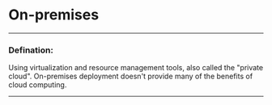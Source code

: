 # On-premises


---
### Defination:

Using virtualization and resource management tools, also called the "private cloud". On-premises deployment doesn't provide many of the benefits of cloud computing.

---

